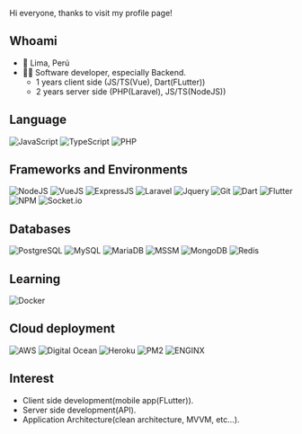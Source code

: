 <!---
jhonasbn/jhonasbn is a ✨ special ✨ repository because its `README.md` (this file) appears on your GitHub profile.
You can click the Preview link to take a look at your changes.
--->
Hi everyone, thanks to visit my profile page!

## Whoami
- 📍 Lima, Perú
- 👨‍💻 Software developer, especially Backend. 
  - 1 years client side (JS/TS(Vue), Dart(FLutter))
  - 2 years server side (PHP(Laravel), JS/TS(NodeJS))

## Language
![JavaScript](https://img.shields.io/badge/javascript-%23323330.svg?style=for-the-badge&logo=javascript&logoColor=%23F7DF1E)
![TypeScript](https://img.shields.io/badge/typescript-%23007ACC.svg?style=for-the-badge&logo=typescript&logoColor=white)
![PHP](https://img.shields.io/badge/php-777BB4.svg?style=for-the-badge&logo=php&logoColor=white)

## Frameworks and Environments
![NodeJS](https://img.shields.io/badge/node.js-6DA55F?style=for-the-badge&logo=node.js&logoColor=white)
![VueJS](https://img.shields.io/badge/Vue-4FC08D.svg?style=for-the-badge&logo=vue.js&logoColor=white)
![ExpressJS](https://img.shields.io/badge/Express-000000.svg?style=for-the-badge&logo=express&logoColor=white)
![Laravel](https://img.shields.io/badge/Laravel-FF2D20.svg?style=for-the-badge&logo=laravel&logoColor=white)
![Jquery](https://img.shields.io/badge/JQuery-0769AD.svg?style=for-the-badge&logo=jquery&logoColor=white)
![Git](https://img.shields.io/badge/Git-F05032.svg?style=for-the-badge&logo=git&logoColor=white)
![Dart](https://img.shields.io/badge/dart-%230175C2.svg?style=for-the-badge&logo=dart&logoColor=white)
![Flutter](https://img.shields.io/badge/Flutter-%2302569B.svg?style=for-the-badge&logo=Flutter&logoColor=white)
![NPM](https://img.shields.io/badge/NPM-CB3837.svg?style=for-the-badge&logo=npm&logoColor=white)
![Socket.io](https://img.shields.io/badge/Socket.io-010101.svg?style=for-the-badge&logo=socket.io&logoColor=white)



## Databases
![PostgreSQL](https://img.shields.io/badge/PostgreSQL-4169E1.svg?style=for-the-badge&logo=postgresql&logoColor=white)
![MySQL](https://img.shields.io/badge/MySQL-4479A1.svg?style=for-the-badge&logo=mysql&logoColor=white)
![MariaDB](https://img.shields.io/badge/MariaDB-003545.svg?style=for-the-badge&logo=mariadb&logoColor=white)
![MSSM](https://img.shields.io/badge/MS%20SQL-CC2927.svg?style=for-the-badge&logo=microsoftsqlserver&logoColor=white)
![MongoDB](https://img.shields.io/badge/MongoDB-47A248.svg?style=for-the-badge&logo=mongodb&logoColor=white)
![Redis](https://img.shields.io/badge/Redis-DC382D.svg?style=for-the-badge&logo=redis&logoColor=white)

## Learning
![Docker](https://img.shields.io/badge/Docker-2496ED.svg?style=for-the-badge&logo=docker&logoColor=white)

## Cloud deployment
![AWS](https://img.shields.io/badge/AWS-232F3E.svg?style=for-the-badge&logo=amazonaws&logoColor=white)
![Digital Ocean](https://img.shields.io/badge/Digital%20Ocean-0080FF.svg?style=for-the-badge&logo=digitalocean&logoColor=white)
![Heroku](https://img.shields.io/badge/heroku-430098.svg?style=for-the-badge&logo=heroku&logoColor=white)
![PM2](https://img.shields.io/badge/pm2-2B037A.svg?style=for-the-badge&logo=pm2&logoColor=white)
![ENGINX](https://img.shields.io/badge/nginx-009639.svg?style=for-the-badge&logo=nginx&logoColor=white)


## Interest
- Client side development(mobile app(FLutter)).
- Server side development(API).
- Application Architecture(clean architecture, MVVM, etc...).

<!-- ## Career -->
<!-- - Commmune(2022/4~)
  - Software engineer
    - Work on implementing Mobile App with Dart(Flutter).
- Zipunk(2021/3~, side job)
  - Software engineer, Frontend
    - Work on implementing B2B video collaboration Saas "Quden".
- Leverages(2020/4 ~ 2022/3)
  - Software engineer, Frontend
    - Worked on implementing a mobile app with Dart(Flutter)
    - Worked on implementing a Saas system with Golang(go-swagger) and TypeScript(Nuxt)
    - Worked on implementing a toC media with TypeScript(Next with apollo client, apollo server, grpc etc...)
- Photream(2019/2 ~ 2020/3)
  - Software engineer, Full stack
    - Worked implementing on a admin system with Ruby(RubyOnRails) and JavaScript(react-rails).
    - Worked implementing on a management system with Ruby(RubyOnRails) and TypeScript(React). -->
